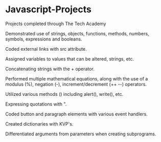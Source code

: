 # Javascript-Projects

Projects completed through The Tech Academy

Demonstrated use of strings, objects, functions, methods, numbers, symbols, expressions and booleans.

Coded external links with src attribute.

Assigned variables to values that can be altered, strings, etc.

Concatenating strings with the + operator.

Performed multiple mathematical equations, along with the use of a modulus (%), negation (-), increment/decrement (++ --) operators.

Utilized various methods () including alert(), write(), etc.

Expressing quotations with \".

Coded button and paragraph elements with various event handlers.

Created dictionaries with KVP's.

Differentiated arguments from parameters when creating subprograms.

